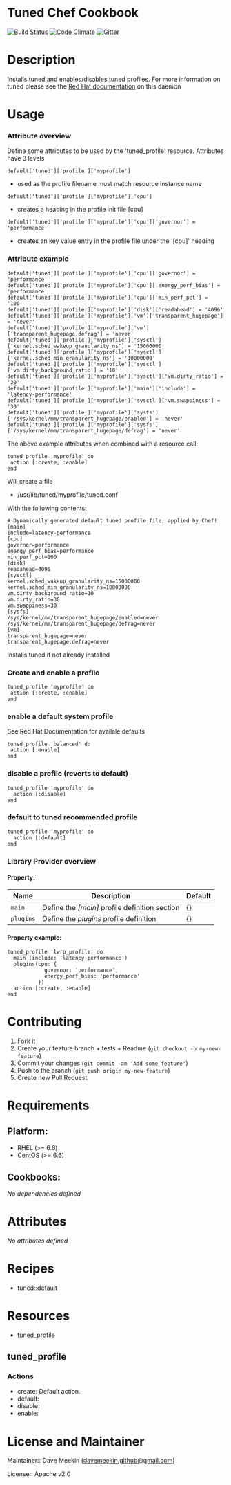 # Tuned Chef Cookbook

[![Build Status](https://travis-ci.org/autotraderuk/chef-tuned.svg?branch=master)](https://travis-ci.org/autotraderuk/chef-tuned)
[![Code Climate](https://codeclimate.com/github/autotraderuk/chef-tuned/badges/gpa.svg)](https://codeclimate.com/github/autotraderuk/chef-tuned)
[![Gitter](https://badges.gitter.im/Join%20Chat.svg)](https://gitter.im/autotraderuk/chef-tuned?utm_source=badge&utm_medium=badge&utm_campaign=pr-badge&utm_content=badge)

# Description

Installs tuned and enables/disables tuned profiles. For more information on tuned please see the [Red Hat documentation](https://access.redhat.com/documentation/en-US/Red_Hat_Enterprise_Linux/7/html/Power_Management_Guide/Tuned.html) on this daemon

# Usage

### Attribute overview

Define some attributes to be used by the 'tuned_profile' resource.
Attributes have 3 levels
````
default['tuned']['profile']['myprofile']
````
- used as the profile filename must match resource instance name

````
default['tuned']['profile']['myprofile']['cpu']
````
- creates a heading in the profile init file [cpu]

````
default['tuned']['profile']['myprofile']['cpu']['governor'] = 'performance'
````
- creates an key value entry in the profile file under the '[cpu]' heading

### Attribute example


````
default['tuned']['profile']['myprofile']['cpu']['governor'] = 'performance'
default['tuned']['profile']['myprofile']['cpu']['energy_perf_bias'] = 'performance'
default['tuned']['profile']['myprofile']['cpu']['min_perf_pct'] = '100'
default['tuned']['profile']['myprofile']['disk']['readahead'] = '4096'
default['tuned']['profile']['myprofile']['vm']['transparent_hugepage'] = 'never'
default['tuned']['profile']['myprofile']['vm']['transparent_hugepage.defrag'] = 'never'
default['tuned']['profile']['myprofile']['sysctl']['kernel.sched_wakeup_granularity_ns'] = '15000000'
default['tuned']['profile']['myprofile']['sysctl']['kernel.sched_min_granularity_ns'] = '10000000'
default['tuned']['profile']['myprofile']['sysctl']['vm.dirty_background_ratio'] = '10'
default['tuned']['profile']['myprofile']['sysctl']['vm.dirty_ratio'] = '30'
default['tuned']['profile']['myprofile']['main']['include'] = 'latency-performance'
default['tuned']['profile']['myprofile']['sysctl']['vm.swappiness'] = '30'
default['tuned']['profile']['myprofile']['sysfs']['/sys/kernel/mm/transparent_hugepage/enabled'] = 'never'
default['tuned']['profile']['myprofile']['sysfs']['/sys/kernel/mm/transparent_hugepage/defrag'] = 'never'
````
The above example attributes when combined with a resource call:

````
tuned_profile 'myprofile' do
 action [:create, :enable]
end
````

Will create a file

- /usr/lib/tuned/myprofile/tuned.conf

With the following contents:

```
# Dynamically generated default tuned profile file, applied by Chef!
[main]
include=latency-performance
[cpu]
governor=performance
energy_perf_bias=performance
min_perf_pct=100
[disk]
readahead=4096
[sysctl]
kernel.sched_wakeup_granularity_ns=15000000
kernel.sched_min_granularity_ns=10000000
vm.dirty_background_ratio=10
vm.dirty_ratio=30
vm.swappiness=30
[sysfs]
/sys/kernel/mm/transparent_hugepage/enabled=never
/sys/kernel/mm/transparent_hugepage/defrag=never
[vm]
transparent_hugepage=never
transparent_hugepage.defrag=never
```

Installs tuned if not already installed

### Create and enable a profile
````
tuned_profile 'myprofile' do
 action [:create, :enable]
end
````

### enable a default system profile
See Red Hat Documentation for availale defaults
````
tuned_profile 'balanced' do
 action [:enable]
end
````

### disable a profile (reverts to default)
````
tuned_profile 'myprofile' do
  action [:disable]
end
````

### default to tuned recommended profile
````
tuned_profile 'myprofile' do
  action [:default]
end
````
### Library Provider overview
#### Property:


Name | Description | Default
-----|-------------|--------
`main` | Define the _[main]_ profile definition section | {}
`plugins` | Define the _plugins_ profile definition | {}


#### Property example:
```
tuned_profile 'lwrp_profile' do
  main (include: 'latency-performance')
  plugins(cpu: {
            governor: 'performance',
            energy_perf_bias: 'performance'
          })
  action [:create, :enable]
end
```

# Contributing
1. Fork it
2. Create your feature branch + tests + Readme (`git checkout -b my-new-feature`)
3. Commit your changes (`git commit -am 'Add some feature'`)
4. Push to the branch (`git push origin my-new-feature`)
5. Create new Pull Request





# Requirements

## Platform:

* RHEL (>= 6.6)
* CentOS (>= 6.6)

## Cookbooks:

*No dependencies defined*

# Attributes

*No attributes defined*

# Recipes

* tuned::default

# Resources

* [tuned_profile](#tuned_profile)

## tuned_profile

### Actions

- create:  Default action.
- default:
- disable:
- enable:

# License and Maintainer

Maintainer:: Dave Meekin (<davemeekin.github@gmail.com>)

License:: Apache v2.0
